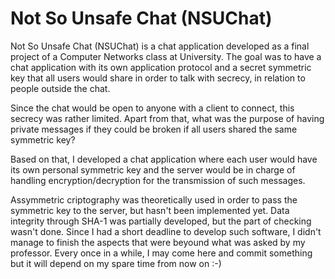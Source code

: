 # Not So Unsafe Chat (NSUChat)

Not So Unsafe Chat (NSUChat) is a chat application developed as a final
project of a Computer Networks class at University. The goal was to
have a chat application with its own application protocol and a secret
symmetric key that all users would share in order to talk with secrecy,
in relation to people outside the chat.

Since the chat would be open to anyone with a client to connect, this
secrecy was rather limited. Apart from that, what was the purpose of
having private messages if they could be broken if all users shared
the same symmetric key?

Based on that, I developed a chat application where each user would have
its own personal symmetric key and the server would be in charge of
handling encryption/decryption for the transmission of such messages.

Assymmetric criptography was theoretically used in order to pass the
symmetric key to the server, but hasn't been implemented yet. Data
integrity through SHA-1 was partially developed, but the part of
checking wasn't done. Since I had a short deadline to develop such
software, I didn't manage to finish the aspects that were beyound
what was asked by my professor. Every once in a while, I may come here
and commit something but it will depend on my spare time from now on :-)
